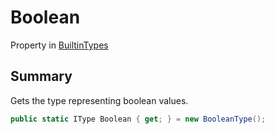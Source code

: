 # Boolean

Property in [BuiltinTypes](/api/csharp/yarn.builtintypes.md)

## Summary

Gets the type representing boolean values.

```csharp
public static IType Boolean { get; } = new BooleanType();
```

